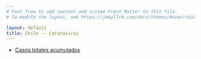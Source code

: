 ```yaml
---
# Feel free to add content and custom Front Matter to this file.
# To modify the layout, see https://jekyllrb.com/docs/themes/#overriding-theme-defaults

layout: default
title: Chile -- Coronavirus
---
```


- [Casos totales acumulados](Casos+totales+acumulados.html)
